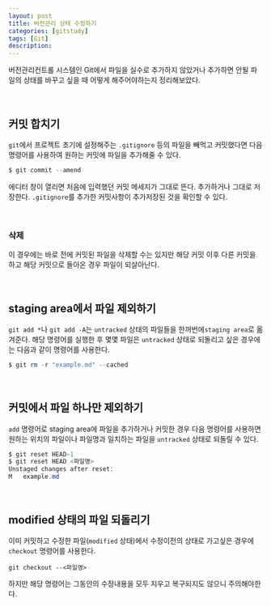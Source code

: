 ```yaml
---
layout: post
title: 버전관리 상태 수정하기
categories: [gitstudy]
tags: [Git]
description:
---
```


버전관리컨트롤 시스템인 Git에서 파일을 실수로 추가하지 않았거나 추가하면 안될 파일의 상태를 바꾸고 싶을 때 어떻게 해주어야하는지 정리해보았다. 

<br>

## 커밋 합치기

`git`에서 프로젝트 초기에 설정해주는 `.gitignore` 등의 파일을 빼먹고 커밋했다면 다음 명령어를 사용하여 원하는 커밋에 파일을 추가해줄 수 있다.

```powershell
$ git commit --amend
```

에디터 창이 열리면 처음에 입력했던 커밋 메세지가 그대로 뜬다. 추가하거나 그대로 저장한다. `.gitignore`를 추가한 커밋사항이 추가저장된 것을 확인할 수 있다. 

<br>

### 삭제

이 경우에는 바로 전에 커밋된 파일을 삭제할 수는 있지만 해당 커밋 이후 다른 커밋을 하고 해당 커밋으로 돌아온 경우 파일이 되살아난다. 

<br>

## staging area에서 파일 제외하기

`git add *`나 `git add -A`는 `untracked` 상태의 파일들을 한꺼번에`staging area`로 옮겨준다. 해당 명령어를 실행한 후 몇몇 파일은 `untracked` 상태로 되돌리고 싶은 경우에는 다음과 같이 명령어를 사용한다. 

```powershell
$ git rm -r "example.md" --cached
```

<br>

## 커밋에서 파일 하나만 제외하기

`add` 명령어로 staging area에 파일을 추가하거나 커밋한 경우 다음 명령어를 사용하면 원하는 위치의 파일이나 파일명과 일치하는 파일을 `untracked` 상태로 되돌릴 수 있다.

```powershell
$ git reset HEAD~1
$ git reset HEAD <파일명>
Unstaged changes after reset:
M	example.md
```

<br>

## modified 상태의 파일 되돌리기

이미 커밋하고 수정한 파일(`modified` 상태)에서 수정이전의 상태로 가고싶은 경우에 `checkout` 명령어를 사용한다.
 
`git checkout --<파일명>`

하지만 해당 명령어는 그동안의 수정내용을 모두 지우고 복구되지도 않으니 주의해야한다. 

<br>


